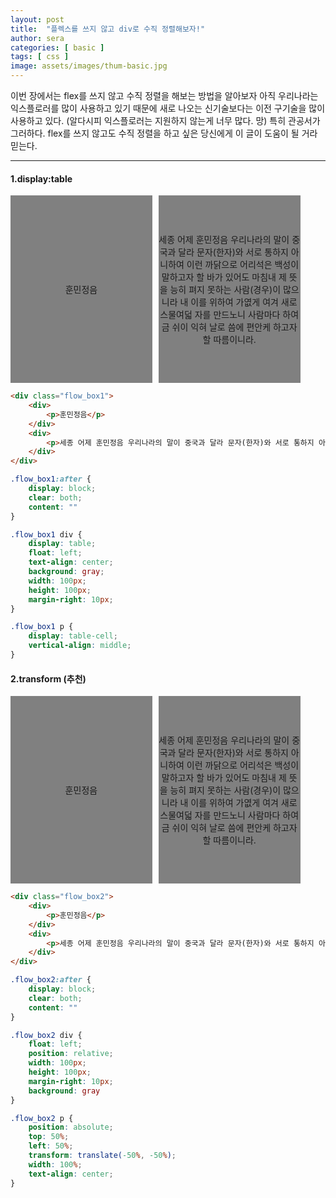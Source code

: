 ```yaml
---
layout: post
title:  "플렉스를 쓰지 않고 div로 수직 정렬해보자!"
author: sera
categories: [ basic ]
tags: [ css ]
image: assets/images/thum-basic.jpg
---
```


이번 장에서는 flex를 쓰지 않고 수직 정렬을 해보는 방법을 알아보자
아직 우리나라는 익스플로러를 많이 사용하고 있기 때문에 새로 나오는 신기술보다는 이전 구기술을 많이 사용하고 있다.
(알다시피 익스플로러는 지원하지 않는게 너무 많다. 망)
특히 관공서가 그러하다. flex를 쓰지 않고도 수직 정렬을 하고 싶은 당신에게 이 글이 도움이 될 거라 믿는다.

***

#### 1.display:table

<div class="flow_box1">
	<div>
		<p>훈민정음</p>
	</div>
	<div>
		<p>세종 어제 훈민정음 우리나라의 말이 중국과 달라 문자(한자)와 서로 통하지 아니하여 이런 까닭으로 어리석은 백성이 말하고자 할 바가 있어도 마침내 제 뜻을 능히 펴지 못하는 사람(경우)이 많으니라 내 이를 위하여 가엾게 여겨 새로 스물여덟 자를 만드노니 사람마다 하여금 쉬이 익혀 날로 씀에 편안케 하고자 할 따름이니라.</p>
	</div>
</div>
<style>
.flow_box1:after{display:block;clear:both;content:""}
.flow_box1 div{display:table;float:left;text-align:center;background:gray;width:45%;height:300px;margin-right:10px;}
.flow_box1 p{display:table-cell;vertical-align:middle;margin:0;}
</style>

```html
<div class="flow_box1">
	<div>
		<p>훈민정음</p>
	</div>
	<div>
		<p>세종 어제 훈민정음 우리나라의 말이 중국과 달라 문자(한자)와 서로 통하지 아니하여 이런 까닭으로 어리석은 백성이 말하고자 할 바가 있어도 마침내 제 뜻을 능히 펴지 못하는 사람(경우)이 많으니라 내 이를 위하여 가엾게 여겨 새로 스물여덟 자를 만드노니 사람마다 하여금 쉬이 익혀 날로 씀에 편안케 하고자 할 따름이니라.</p>
	</div>
</div>
```

```css
.flow_box1:after {
	display: block;
	clear: both;
	content: ""
}

.flow_box1 div {
	display: table;
	float: left;
	text-align: center;
	background: gray;
	width: 100px;
	height: 100px;
	margin-right: 10px;
}

.flow_box1 p {
	display: table-cell;
	vertical-align: middle;
}
```

#### 2.transform (추천)

<div class="flow_box2">
	<div>
		<p>훈민정음</p>
	</div>
	<div>
		<p>세종 어제 훈민정음 우리나라의 말이 중국과 달라 문자(한자)와 서로 통하지 아니하여 이런 까닭으로 어리석은 백성이 말하고자 할 바가 있어도 마침내 제 뜻을 능히 펴지 못하는 사람(경우)이 많으니라 내 이를 위하여 가엾게 여겨 새로 스물여덟 자를 만드노니 사람마다 하여금 쉬이 익혀 날로 씀에 편안케 하고자 할 따름이니라.</p>
	</div>
</div>
<style>
.flow_box2:after{display:block;clear:both;content:""}
.flow_box2 div{float:left;position:relative;width:45%;height:300px;margin-right:10px;background:gray}
.flow_box2 p{position:absolute;top:50%;left:50%;transform:translate(-50%, -50%);width:100%;text-align:center;margin:0;}
</style>

```html
<div class="flow_box2">
	<div>
		<p>훈민정음</p>
	</div>
	<div>
		<p>세종 어제 훈민정음 우리나라의 말이 중국과 달라 문자(한자)와 서로 통하지 아니하여 이런 까닭으로 어리석은 백성이 말하고자 할 바가 있어도 마침내 제 뜻을 능히 펴지 못하는 사람(경우)이 많으니라 내 이를 위하여 가엾게 여겨 새로 스물여덟 자를 만드노니 사람마다 하여금 쉬이 익혀 날로 씀에 편안케 하고자 할 따름이니라.</p>
	</div>
</div>
```

```css
.flow_box2:after {
	display: block;
	clear: both;
	content: ""
}

.flow_box2 div {
	float: left;
	position: relative;
	width: 100px;
	height: 100px;
	margin-right: 10px;
	background: gray
}

.flow_box2 p {
	position: absolute;
	top: 50%;
	left: 50%;
	transform: translate(-50%, -50%);
	width: 100%;
	text-align: center;
}
```
